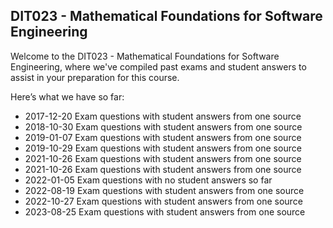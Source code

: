 ## DIT023  - Mathematical Foundations for Software Engineering
Welcome to the DIT023  - Mathematical Foundations for Software Engineering, where we've compiled past exams and student answers to assist in your preparation for this course.

Here’s what we have so far:

* 2017-12-20 Exam questions with student answers from one source
* 2018-10-30 Exam questions with student answers from one source
* 2019-01-07 Exam questions with student answers from one source
* 2019-10-29 Exam questions with student answers from one source
* 2021-10-26 Exam questions with student answers from one source
* 2021-10-26 Exam questions with student answers from one source
* 2022-01-05 Exam questions with no student answers so far
* 2022-08-19 Exam questions with student answers from one source
* 2022-10-27 Exam questions with student answers from one source
* 2023-08-25 Exam questions with student answers from one source
